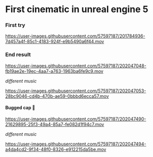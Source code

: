 # First cinematic in unreal engine 5

### First try
https://user-images.githubusercontent.com/57597187/201784936-7d457a4f-85c1-4183-924f-e9b5490a6f44.mov

### End result
https://user-images.githubusercontent.com/57597187/202047048-fb19ae2e-19ec-4aa7-a763-1963ba6fe9c9.mov

*different music*

https://user-images.githubusercontent.com/57597187/202047053-28bc9046-cd4b-470b-ae59-0bbbd6ecca57.mov

#### Bugged cap 🥹

https://user-images.githubusercontent.com/57597187/202047490-21629895-25f3-49a4-85a7-fe082d1f94c7.mov

*different music*

https://user-images.githubusercontent.com/57597187/202047494-a4da4cd2-9f34-48f0-8326-e912215da5be.mov

